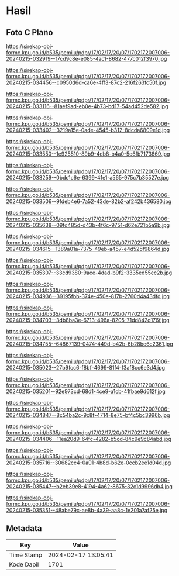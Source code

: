 # Hasil

## Foto C Plano

https://sirekap-obj-formc.kpu.go.id/b535/pemilu/pdpr/17/02/17/20/07/1702172007006-20240215-032919--f7cd9c8e-e085-4ac1-8682-477c012f3970.jpg

https://sirekap-obj-formc.kpu.go.id/b535/pemilu/pdpr/17/02/17/20/07/1702172007006-20240215-034456--c0950d6d-ca6e-4ff3-87c2-216f263fc50f.jpg

https://sirekap-obj-formc.kpu.go.id/b535/pemilu/pdpr/17/02/17/20/07/1702172007006-20240215-033116--81aef9ad-eb0e-4b73-bd17-54ad452de582.jpg

https://sirekap-obj-formc.kpu.go.id/b535/pemilu/pdpr/17/02/17/20/07/1702172007006-20240215-033402--3219a15e-0ade-4545-b312-8dcda6809e1d.jpg

https://sirekap-obj-formc.kpu.go.id/b535/pemilu/pdpr/17/02/17/20/07/1702172007006-20240215-033550--1e925510-89b9-4db8-b4a0-5e6fb7173669.jpg

https://sirekap-obj-formc.kpu.go.id/b535/pemilu/pdpr/17/02/17/20/07/1702172007006-20240215-033259--0bdc1c6e-6399-41e1-a565-975c7b35527e.jpg

https://sirekap-obj-formc.kpu.go.id/b535/pemilu/pdpr/17/02/17/20/07/1702172007006-20240215-033506--9fdeb4e6-7a52-43de-82b2-af242b436580.jpg

https://sirekap-obj-formc.kpu.go.id/b535/pemilu/pdpr/17/02/17/20/07/1702172007006-20240215-035638--09fd485d-d43b-4f6c-9751-d62e721b5a9b.jpg

https://sirekap-obj-formc.kpu.go.id/b535/pemilu/pdpr/17/02/17/20/07/1702172007006-20240215-034615--1389a01a-7375-49eb-a457-e4d525f9864d.jpg

https://sirekap-obj-formc.kpu.go.id/b535/pemilu/pdpr/17/02/17/20/07/1702172007006-20240215-035307--33cd9380-9ace-4dad-b9f2-3335ed55ec2b.jpg

https://sirekap-obj-formc.kpu.go.id/b535/pemilu/pdpr/17/02/17/20/07/1702172007006-20240215-034936--39195fbb-374e-450e-817b-2760d4a43dfd.jpg

https://sirekap-obj-formc.kpu.go.id/b535/pemilu/pdpr/17/02/17/20/07/1702172007006-20240215-034703--3db8ba3e-6713-496a-8205-71dd842d176f.jpg

https://sirekap-obj-formc.kpu.go.id/b535/pemilu/pdpr/17/02/17/20/07/1702172007006-20240215-034755--64867139-0474-449d-b42b-6b28be6c2361.jpg

https://sirekap-obj-formc.kpu.go.id/b535/pemilu/pdpr/17/02/17/20/07/1702172007006-20240215-035023--27b9fcc6-f8bf-4699-81f4-f3af8cc6e3d4.jpg

https://sirekap-obj-formc.kpu.go.id/b535/pemilu/pdpr/17/02/17/20/07/1702172007006-20240215-035201--92e973cd-68d1-4ce9-a1cb-41fbae9d612f.jpg

https://sirekap-obj-formc.kpu.go.id/b535/pemilu/pdpr/17/02/17/20/07/1702172007006-20240215-034847--8c54ba2c-9c8f-4714-8e75-bf4c5bc3996b.jpg

https://sirekap-obj-formc.kpu.go.id/b535/pemilu/pdpr/17/02/17/20/07/1702172007006-20240215-034406--11ea20d9-64fc-4282-b5cd-84c9e9c84abd.jpg

https://sirekap-obj-formc.kpu.go.id/b535/pemilu/pdpr/17/02/17/20/07/1702172007006-20240215-035716--30682cc4-0a01-4b8d-b62e-0ccb2ee1d04d.jpg

https://sirekap-obj-formc.kpu.go.id/b535/pemilu/pdpr/17/02/17/20/07/1702172007006-20240215-035447--b2eb39e8-4194-4a62-8675-32c1d9996db4.jpg

https://sirekap-obj-formc.kpu.go.id/b535/pemilu/pdpr/17/02/17/20/07/1702172007006-20240215-035351--48abe79c-ae8b-4a39-aa8c-1e201a7af25e.jpg


## Metadata

| Key        | Value               |
| ---------- | ------------------- |
| Time Stamp | 2024-02-17 13:05:41 |
| Kode Dapil | 1701                |



